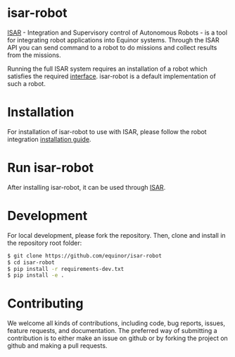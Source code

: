 # isar-robot
[ISAR](https://github.com/equinor/isar) - Integration and Supervisory control of Autonomous Robots - is a tool for integrating robot applications into Equinor systems. Through the ISAR API you can send command to a robot to do missions and collect results from the missions.

Running the full ISAR system requires an installation of a robot which satisfies the required [interface](https://github.com/equinor/isar/blob/main/src/robot_interface/robot_interface.py). isar-robot is a default implementation of such a robot.

# Installation
For installation of isar-robot to use with ISAR, please follow the robot integration [installation guide](https://github.com/equinor/isar#robot-integration).

# Run isar-robot
After installing isar-robot, it can be used through [ISAR](https://github.com/equinor/isar).

# Development
For local development, please fork the repository. Then, clone and install in the repository root folder:

```bash
$ git clone https://github.com/equinor/isar-robot
$ cd isar-robot
$ pip install -r requirements-dev.txt
$ pip install -e .
```

# Contributing
We welcome all kinds of contributions, including code, bug reports, issues, feature requests, and documentation. The preferred way of submitting a contribution is to either make an issue on github or by forking the project on github and making a pull requests.
